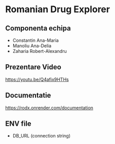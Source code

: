 # Romanian Drug Explorer

## Componenta echipa

* Constantin Ana-Maria
* Manoliu Ana-Delia
* Zaharia Robert-Alexandru

## Prezentare Video
https://youtu.be/Q4afix9HTHs

## Documentatie
https://rodx.onrender.com/documentation

## ENV file
* DB_URL (connection string)